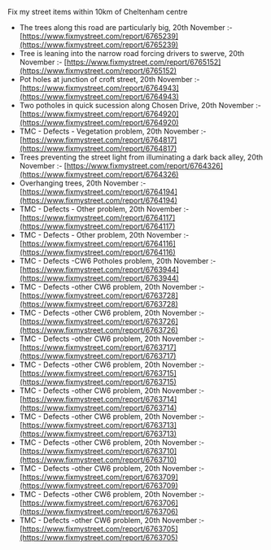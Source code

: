 Fix my street items within 10km of Cheltenham centre

<!-- fix_marker starts -->

- The trees along this road are particularly big, 20th November :- [https://www.fixmystreet.com/report/6765239](https://www.fixmystreet.com/report/6765239)
- Tree is leaning into the narrow road forcing drivers to swerve, 20th November :- [https://www.fixmystreet.com/report/6765152](https://www.fixmystreet.com/report/6765152)
- Pot holes at junction of croft street, 20th November :- [https://www.fixmystreet.com/report/6764943](https://www.fixmystreet.com/report/6764943)
- Two potholes in quick sucession along Chosen Drive, 20th November :- [https://www.fixmystreet.com/report/6764920](https://www.fixmystreet.com/report/6764920)
- TMC - Defects - Vegetation problem, 20th November :- [https://www.fixmystreet.com/report/6764817](https://www.fixmystreet.com/report/6764817)
- Trees preventing the street light from illuminating a dark back alley, 20th November :- [https://www.fixmystreet.com/report/6764326](https://www.fixmystreet.com/report/6764326)
- Overhanging trees, 20th November :- [https://www.fixmystreet.com/report/6764194](https://www.fixmystreet.com/report/6764194)
- TMC - Defects - Other problem, 20th November :- [https://www.fixmystreet.com/report/6764117](https://www.fixmystreet.com/report/6764117)
- TMC - Defects - Other problem, 20th November :- [https://www.fixmystreet.com/report/6764116](https://www.fixmystreet.com/report/6764116)
- TMC - Defects -CW6 Potholes  problem, 20th November :- [https://www.fixmystreet.com/report/6763944](https://www.fixmystreet.com/report/6763944)
- TMC - Defects -other CW6 problem, 20th November :- [https://www.fixmystreet.com/report/6763728](https://www.fixmystreet.com/report/6763728)
- TMC - Defects -other CW6 problem, 20th November :- [https://www.fixmystreet.com/report/6763726](https://www.fixmystreet.com/report/6763726)
- TMC - Defects -other CW6 problem, 20th November :- [https://www.fixmystreet.com/report/6763717](https://www.fixmystreet.com/report/6763717)
- TMC - Defects -other CW6 problem, 20th November :- [https://www.fixmystreet.com/report/6763715](https://www.fixmystreet.com/report/6763715)
- TMC - Defects -other CW6 problem, 20th November :- [https://www.fixmystreet.com/report/6763714](https://www.fixmystreet.com/report/6763714)
- TMC - Defects -other CW6 problem, 20th November :- [https://www.fixmystreet.com/report/6763713](https://www.fixmystreet.com/report/6763713)
- TMC - Defects -other CW6 problem, 20th November :- [https://www.fixmystreet.com/report/6763710](https://www.fixmystreet.com/report/6763710)
- TMC - Defects -other CW6 problem, 20th November :- [https://www.fixmystreet.com/report/6763709](https://www.fixmystreet.com/report/6763709)
- TMC - Defects -other CW6 problem, 20th November :- [https://www.fixmystreet.com/report/6763706](https://www.fixmystreet.com/report/6763706)
- TMC - Defects -other CW6 problem, 20th November :- [https://www.fixmystreet.com/report/6763705](https://www.fixmystreet.com/report/6763705)

<!-- fix_marker ends -->